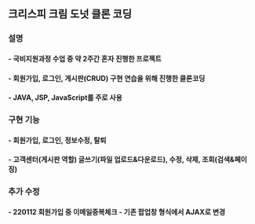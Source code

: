 ## 크리스피 크림 도넛 클론 코딩 

### 설명
#### - 국비지원과정 수업 중 약 2주간 혼자 진행한 프로젝트
#### - 회원가입, 로그인, 게시판(CRUD) 구현 연습을 위해 진행한 클론코딩
#### - JAVA, JSP, JavaScript를 주로 사용


### 구현 기능
#### - 회원가입, 로그인, 정보수정, 탈퇴
#### - 고객센터(게시판 역할) 글쓰기(파일 업로드&다운로드), 수정, 삭제, 조회(검색&페이징)

### 추가 수정
#### - 220112 회원가입 중 이메일중복체크 - 기존 팝업창 형식에서 AJAX로 변경
